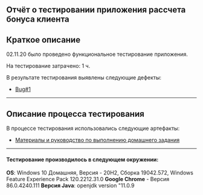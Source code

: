## Отчёт о тестировании приложения рассчета бонуса клиента

## Краткое описание

02.11.20 было проведено функциональное тестирование приложения.

На тестирование затрачено: 1 ч.

В результате тестирования выявлены следующие дефекты:
* [Bug#1](https://github.com/LexinFrom02/Ex1.2-T2/issues/1)

---
## Описание процесса тестирования

В процессе тестирования использовались следующие артефакты:
* [Материалы и руководство по выполнению домашнего задания](https://github.com/netology-code/javaqa-homeworks/tree/master/programming) 

---
#### Тестирование производилось в следующем окружении:
**OS**: Windows 10 Домашняя, Версия - 20H2, Сборка 19042.572, Windows Feature Experience Pack 120.2212.31.0
**Google Chrome** - Версия 86.0.4240.111
**Версия Java**: openjdk version "11.0.9